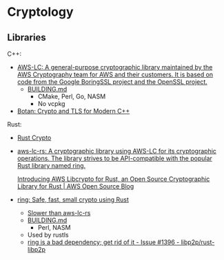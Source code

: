 # Cryptology
## Libraries
C++:
- [AWS-LC: A general-purpose cryptographic library maintained by the AWS Cryptography team for AWS and their customers. It іs based on code from the Google BoringSSL project and the OpenSSL project.](https://github.com/aws/aws-lc)
  - [BUILDING.md](https://github.com/aws/aws-lc/blob/main/BUILDING.md)
    - CMake, Perl, Go, NASM
    - No vcpkg
- [Botan: Crypto and TLS for Modern C++](https://github.com/randombit/botan)

Rust:
- [Rust Crypto](https://github.com/RustCrypto)

- [aws-lc-rs: A cryptographic library using AWS-LC for its cryptographic operations. The library strives to be API-compatible with the popular Rust library named ring.](https://github.com/aws/aws-lc-rs)

  [Introducing AWS Libcrypto for Rust, an Open Source Cryptographic Library for Rust | AWS Open Source Blog](https://aws.amazon.com/cn/blogs/opensource/introducing-aws-libcrypto-for-rust-an-open-source-cryptographic-library-for-rust/)

- [ring: Safe, fast, small crypto using Rust](https://github.com/briansmith/ring)
  - [Slower than aws-lc-rs](https://github.com/aochagavia/rustls-bench-results#ring-vs-aws-lc)
  - [BUILDING.md](https://github.com/briansmith/ring/blob/main/BUILDING.md)
    - Perl, NASM
  - Used by rustls
  - [ring is a bad dependency; get rid of it - Issue #1396 - libp2p/rust-libp2p](https://github.com/libp2p/rust-libp2p/issues/1396)